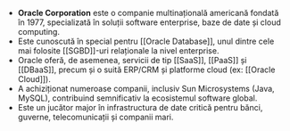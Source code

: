 
- **Oracle Corporation** este o companie multinațională americană fondată în 1977, specializată în soluții software enterprise, baze de date și cloud computing.
- Este cunoscută în special pentru [[Oracle Database]], unul dintre cele mai folosite [[SGBD]]-uri relaționale la nivel enterprise.
- Oracle oferă, de asemenea, servicii de tip [[SaaS]], [[PaaS]] și [[DBaaS]], precum și o suită ERP/CRM și platforme cloud (ex: [[Oracle Cloud]]).
- A achiziționat numeroase companii, inclusiv Sun Microsystems (Java, MySQL), contribuind semnificativ la ecosistemul software global.
- Este un jucător major în infrastructura de date critică pentru bănci, guverne, telecomunicații și companii mari.

